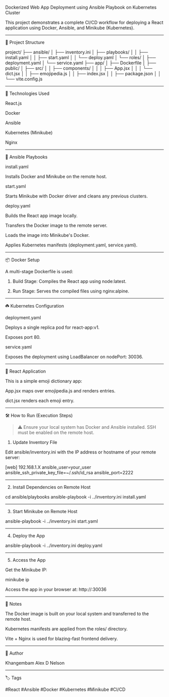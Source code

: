 Dockerized Web App Deployment using Ansible Playbook on Kubernetes Cluster

This project demonstrates a complete CI/CD workflow for deploying a React application using Docker, Ansible, and Minikube (Kubernetes).


---

🚀 Project Structure

project/
├── ansible/
│   ├── inventory.ini
│   ├── playbooks/
│   │   ├── install.yaml
│   │   ├── start.yaml
│   │   └── deploy.yaml
│   └── roles/
│       ├── deployment.yaml
│       └── service.yaml
├── app/
│   ├── Dockerfile
│   ├── public/
│   ├── src/
│   │   ├── components/
│   │   │   ├── App.jsx
│   │   │   └── dict.jsx
│   │   ├── emojipedia.js
│   │   ├── index.jsx
│   │   ├── package.json
│   │   └── vite.config.js


---

🔧 Technologies Used

React.js

Docker

Ansible

Kubernetes (Minikube)

Nginx



---

📜 Ansible Playbooks

install.yaml

Installs Docker and Minikube on the remote host.


start.yaml

Starts Minikube with Docker driver and cleans any previous clusters.


deploy.yaml

Builds the React app image locally.

Transfers the Docker image to the remote server.

Loads the image into Minikube's Docker.

Applies Kubernetes manifests (deployment.yaml, service.yaml).



---

📦 Docker Setup

A multi-stage Dockerfile is used:

1. Build Stage: Compiles the React app using node:latest.


2. Run Stage: Serves the compiled files using nginx:alpine.




---

☘️ Kubernetes Configuration

deployment.yaml

Deploys a single replica pod for react-app:v1.

Exposes port 80.


service.yaml

Exposes the deployment using LoadBalancer on nodePort: 30036.



---

📱 React Application

This is a simple emoji dictionary app:

App.jsx maps over emojipedia.js and renders entries.

dict.jsx renders each emoji entry.



---

🛠️ How to Run (Execution Steps)

> ⚠️ Ensure your local system has Docker and Ansible installed. SSH must be enabled on the remote host.



1. Update Inventory File

Edit ansible/inventory.ini with the IP address or hostname of your remote server:

[web]
192.168.1.X ansible_user=your_user ansible_ssh_private_key_file=~/.ssh/id_rsa ansible_port=2222


---

2. Install Dependencies on Remote Host

cd ansible/playbooks
ansible-playbook -i ../inventory.ini install.yaml


---

3. Start Minikube on Remote Host

ansible-playbook -i ../inventory.ini start.yaml


---

4. Deploy the App

ansible-playbook -i ../inventory.ini deploy.yaml


---

5. Access the App

Get the Minikube IP:

minikube ip

Access the app in your browser at:
http://<Minikube-IP>:30036


---

📌 Notes

The Docker image is built on your local system and transferred to the remote host.

Kubernetes manifests are applied from the roles/ directory.

Vite + Nginx is used for blazing-fast frontend delivery.



---

📧 Author

Khangembam Alex D Nelson


---

🏷️ Tags

#React #Ansible #Docker #Kubernetes #Minikube #CI/CD

